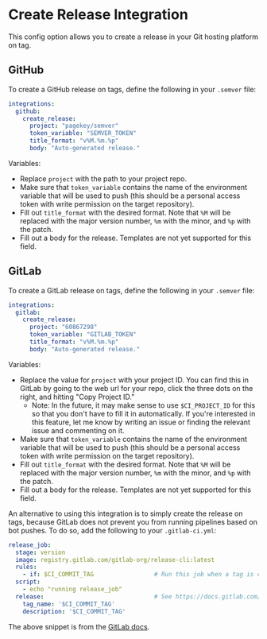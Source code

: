 # Create Release Integration

This config option allows you to create a release in your Git hosting platform on tag.

## GitHub

To create a GitHub release on tags, define the following in your `.semver` file:

```yaml
integrations:
  github:
    create_release:
      project: "pagekey/semver"
      token_variable: "SEMVER_TOKEN"
      title_format: "v%M.%m.%p"
      body: "Auto-generated release."
```

Variables:

- Replace `project` with the path to your project repo.
- Make sure that `token_variable` contains the name of the environment variable that will be used to push (this should be a personal access token with write permission on the target repository).
- Fill out `title_format` with the desired format. Note that `%M` will be replaced with the major version number, `%m` with the minor, and `%p` with the patch.
- Fill out a body for the release. Templates are not yet supported for this field.


## GitLab

To create a GitLab release on tags, define the following in your `.semver` file:

```yaml
integrations:
  gitlab:
    create_release:
      project: "60867298"
      token_variable: "GITLAB_TOKEN"
      title_format: "v%M.%m.%p"
      body: "Auto-generated release."
```


Variables:

- Replace the value for `project` with your project ID. You can find this in GitLab by going to the web url for your repo, click the three dots on the right, and hitting "Copy Project ID."
  - Note: In the future, it may make sense to use `$CI_PROJECT_ID` for this so that you don't have to fill it in automatically. If you're interested in this feature, let me know by writing an issue or finding the relevant issue and commenting on it.
- Make sure that `token_variable` contains the name of the environment variable that will be used to push (this should be a personal access token with write permission on the target repository).
- Fill out `title_format` with the desired format. Note that `%M` will be replaced with the major version number, `%m` with the minor, and `%p` with the patch.
- Fill out a body for the release. Templates are not yet supported for this field.

An alternative to using this integration is to simply create the release on tags, because GitLab does not prevent you from running pipelines based on bot pushes. To do so, add the following to your `.gitlab-ci.yml`:

```yaml
release_job:
  stage: version
  image: registry.gitlab.com/gitlab-org/release-cli:latest
  rules:
    - if: $CI_COMMIT_TAG                 # Run this job when a tag is created
  script:
    - echo "running release_job"
  release:                               # See https://docs.gitlab.com/ee/ci/yaml/#release for available properties
    tag_name: '$CI_COMMIT_TAG'
    description: '$CI_COMMIT_TAG'
```

The above snippet is from the [GitLab docs](https://docs.gitlab.com/ee/user/project/releases/release_cicd_examples.html#create-a-release-when-a-git-tag-is-created).
